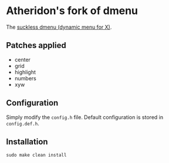 # Atheridon's fork of dmenu 

The [suckless dmenu (dynamic menu for X)](https://tools.suckless.org/dmenu/).

## Patches applied

+ center
+ grid
+ highlight
+ numbers
+ xyw

## Configuration

Simply modify the `config.h` file. 
Default configuration is stored in `config.def.h`.

## Installation

```
sudo make clean install
```
